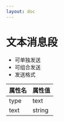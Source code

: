 ```yaml
---
layout: doc
---
```

# 文本消息段
- 可单独发送
- 可组合发送
- 发送格式

| 属性名  | 属性值    |
|------|--------|
| type | text   |
| text | string |
